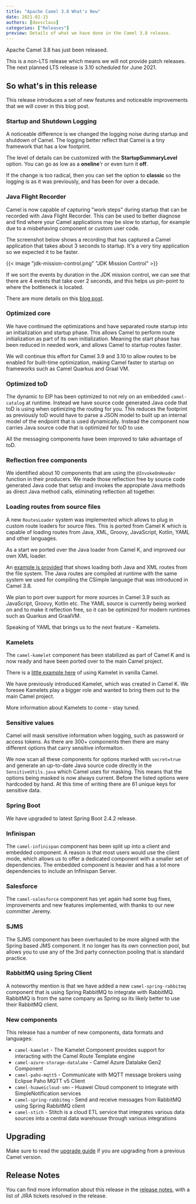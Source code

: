 ```yaml
---
title: "Apache Camel 3.8 What's New"
date: 2021-02-15
authors: [davsclaus]
categories: ["Releases"]
preview: Details of what we have done in the Camel 3.8 release.
---
```


Apache Camel 3.8 has just been released.

This is a non-LTS release which means we will not provide patch releases.
The next planned LTS release is 3.10 scheduled for June 2021.

## So what's in this release

This release introduces a set of new features and noticeable improvements that we will cover in this blog post.

### Startup and Shutdown Logging

A noticeable difference is we changed the logging noise during startup and shutdown of Camel.
The logging better reflect that Camel is a tiny framework that has a low footprint.

The level of details can be customized with the __StartupSummaryLevel__ option.
You can go as low as a __oneline__'r or even turn it __off__.

If the change is too radical, then you can set the option to __classic__ so the logging
is as it was previously, and has been for over a decade.

### Java Flight Recorder

Camel is now capable of capturing "work steps" during startup that can be recorded with Java Flight Recorder.
This can be used to better diagnose and find where your Camel applications may be slow to startup, for example due to a misbehaving component or custom user code.

The screenshot below shows a recording that has captured a Camel application that takes about 3 seconds to startup.
It's a very tiny application so we expected it to be faster.

{{< image "jdk-mission-control.png" "JDK Mission Control" >}}

If we sort the events by duration in the JDK mission control, we can see that there are 4 events that take over 2 seconds,
and this helps us pin-point to where the bottleneck is located.

There are more details on this [blog post](http://www.davsclaus.com/2021/01/apache-camel-38-and-java-flight-recorder.html).

### Optimized core

We have continued the optimizations and have separated route startup into an initialization and startup phase.
This allows Camel to perform route initialization as part of its own initialization. Meaning the start phase has been reduced
in needed work, and allows Camel to startup routes faster.

We will continue this effort for Camel 3.9 and 3.10 to allow routes to be enabled for built-time optimization,
making Camel faster to startup on frameworks such as Camel Quarkus and Graal VM.

### Optimized toD

The dynamic to EIP has been optimized to not rely on an embedded `camel-catalog` at runtime.
Instead we have source code generated Java code that toD is using when optimizing the routing for you.
This reduces the footprint as previously toD would have to parse a JSON model to built up an internal model of the endpoint that
is used dynamically. Instead the component now carries Java source code that is optimized for toD to use.

All the messaging components have been improved to take advantage of toD.

### Reflection free components

We identified about 10 components that are using the `@InvokeOnHeader` function in their producers.
We made those reflection free by source code generated Java code that setup and invokes the appropiate Java methods
as direct Java method calls, eliminating reflection all together.

### Loading routes from source files

A new `RoutesLoader` system was implemented which allows to plug in custom route loaders for source files.
This is ported from Camel K which is capable of loading routes from Java, XML, Groovy, JavaScript, Kotlin, YAML and other languages.

As a start we ported over the Java loader from Camel K, and improved our own XML loader.

An [example is provided](https://github.com/apache/camel-examples/tree/master/examples/camel-example-routeloader)
that shows loading both Java and XML routes from the file system.
The Java routes are compiled at runtime with the same system we used for compiling the CSimple language
that was introduced in Camel 3.8.

We plan to port over support for more sources in Camel 3.9 such as JavaScript, Groovy, Kotlin etc.
The YAML source is currently being worked on and to make it reflection free, so it can be
optimized for modern runtimes such as Quarkus and GraalVM.

Speaking of YAML that brings us to the next feature - Kamelets.

### Kamelets

The `camel-kamelet` component has been stabilized as part of Camel K and is now ready
and have been ported over to the main Camel project.

There is a [little example here](https://github.com/apache/camel-examples/tree/master/examples/camel-example-kamelet)
of using Kamelet in vanilla Camel.

We have previously introduced Kamelet, which was created in Camel K.
We foresee Kamelets play a bigger role and wanted to bring them out to the main Camel project.

More information about Kamelets to come - stay tuned.

### Sensitive values

Camel will mask sensitive information when logging, such as password or access tokens.
As there are 300+ components then there are many different options that carry sensitive informaiton.

We now scan all these components for options marked with `secret=true`
and generate an up-to-date Java source code directly in the `SensitiveUtils.java`
which Camel uses for masking. This means that the options being masked is now always current.
Before the listed options were hardcoded by hand. At this time of writing there are 61
unique keys for sensitive data.

### Spring Boot

We have upgraded to latest Spring Boot 2.4.2 release.

### Infinispan

The `camel-infinispan` component has been split up into a client and embedded component.
A reason is that most users would use the client mode, which allows us to offer a dedicated component with a smaller set of dependencies. The embedded component is heavier and has a lot more dependencies to include an Infinispan Server.

### Salesforce

The `camel-salesforce` component has yet again had some bug fixes, improvements and new features implemented, with thanks to our
new committer Jeremy.

### SJMS

The SJMS component has been overhauled to be more aligned with the Spring based JMS component.
It no longer has its own connection pool, but allows you to use any of the 3rd party connection pooling
that is standard practice.

### RabbitMQ using Spring Client

A noteworthy mention is that we have added a new `camel-spring-rabbitmq` component that is using Spring RabbitMQ
to integrate with RabbitMQ. RabbitMQ is from the same company as Spring so its likely better to use their RabbitMQ client.

### New components

This release has a number of new components, data formats and languages:

- `camel-kamelet` - The Kamelet Component provides support for interacting with the Camel Route Template engine
- `camel-azure-storage-datalake` - Camel Azure Datalake Gen2 Component
- `camel-paho-mqtt5` - Communicate with MQTT message brokers using Eclipse Paho MQTT v5 Client
- `camel-huaweicloud-smn` - Huawei Cloud component to integrate with SimpleNotification services
- `camel-spring-rabbitmq` - Send and receive messages from RabbitMQ using Spring RabbitMQ client
- `camel-stich` - Stitch is a cloud ETL service that integrates various data sources into a central data warehouse through various integrations

## Upgrading

Make sure to read the [upgrade guide](/manual/latest/camel-3x-upgrade-guide-3_8.html) if you are upgrading from a previous Camel version.

## Release Notes

You can find more information about this release in the [release notes](/releases/release-3.8.0/), with a list of JIRA tickets resolved in the release.
